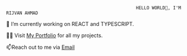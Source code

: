                                                      HELLO WORLD👋, I'M RIJVAN AHMAD


🔭 I’m currently working on REACT and TYPESCRIPT.

👨‍💻 Visit <a href="https://rijvan-ahmad.onrender.com/" target="_blank">My Portfolio</a> for all my projects.

📫Reach out to me via <a href="mailto:rijvanahmad1382001@gmail.com">Email</a>
